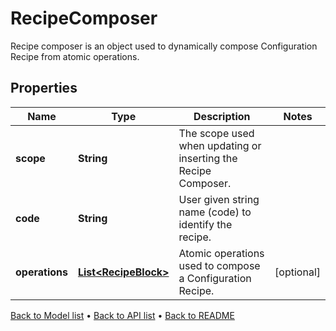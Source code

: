 

# RecipeComposer

Recipe composer is an object used to dynamically compose Configuration Recipe from atomic operations.

## Properties

| Name | Type | Description | Notes |
|------------ | ------------- | ------------- | -------------|
|**scope** | **String** | The scope used when updating or inserting the Recipe Composer. |  |
|**code** | **String** | User given string name (code) to identify the recipe. |  |
|**operations** | [**List&lt;RecipeBlock&gt;**](RecipeBlock.md) | Atomic operations used to compose a Configuration Recipe. |  [optional] |



[Back to Model list](../README.md#documentation-for-models) &#8226; [Back to API list](../README.md#documentation-for-api-endpoints) &#8226; [Back to README](../README.md)



